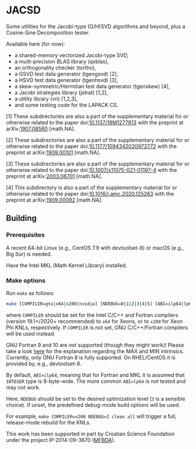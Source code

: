 # JACSD
Some utilities for the Jacobi-type (G/H)SVD algorithms and beyond, plus a Cosine-Sine Decomposition tester.

Available here (for now):
* a shared-memory vectorized Jacobi-type SVD,
* a multi-precision BLAS library (qxblas),
* an orthogonality checker (tortho),
* a GSVD test data generator (tgengsvd) \[2\],
* a HSVD test data generator (tgenhsvd) \[3\],
* a skew-symmetric/Hermitian test data generator (tgenskew) \[4\],
* a Jacobi strategies library (jstrat) \[1,2\],
* a utility library (vn) \[1,2,3\],
* and some testing code for the LAPACK CS.

\[1\] These subdirectories are also a part of the supplementary material for or otherwise related to the paper doi:[10.1137/19M1277813](https://doi.org/10.1137/19M1277813 "The LAPW Method with Eigendecomposition Based on the Hari–Zimmermann Generalized Hyperbolic SVD") with the preprint at arXiv:[1907.08560](https://arxiv.org/abs/1907.08560 "The LAPW method with eigendecomposition based on the Hari–Zimmermann generalized hyperbolic SVD") \[math.NA\].

\[2\] These subdirectories are also a part of the supplementary material for or otherwise related to the paper doi:[10.1177/1094342020972772](https://doi.org/10.1177/1094342020972772 "Implicit Hari–Zimmermann algorithm for the generalized SVD on the GPUs") with the preprint at arXiv:[1909.00101](https://arxiv.org/abs/1909.00101 "An implicit Hari–Zimmermann algorithm for the generalized SVD on the GPUs") \[math.NA\].

\[3\] These subdirectories are also a part of the supplementary material for or otherwise related to the paper doi:[10.1007/s11075-021-01197-4](https://doi.org/10.1007/s11075-021-01197-4 "A Kogbetliantz-type algorithm for the hyperbolic SVD") with the preprint at arXiv:[2003.06701](https://arxiv.org/abs/2003.06701 "A Kogbetliantz-type algorithm for the hyperbolic SVD") \[math.NA\].

\[4\] This subdirectory is also a part of the supplementary material for or otherwise related to the paper doi:[10.1016/j.amc.2020.125263](https://doi.org/10.1016/j.amc.2020.125263 "The antitriangular factorization of skew-symmetric matrices") with the preprint at arXiv:[1909.00092](https://arxiv.org/abs/1909.00092 "The antitriangular factorization of skew-symmetric matrices") \[math.NA\].

## Building

### Prerequisites

A recent 64-bit Linux (e.g., CentOS 7.9 with devtoolset-8) or macOS (e.g., Big Sur) is needed.

Have the Intel MKL (Math Kernel Library) installed.

### Make options

Run ``make`` as follows:
```bash
make [COMPILER=gnu|x64|x200|nvidia] [NDEBUG=0|1|2|3|4|5] [ABI=ilp64|lp64] [all|clean|help]
```
where ``COMPILER`` should be set for the Intel C/C++ and Fortran compilers (version 19.1+/2020+ recommended) to ``x64`` for Xeons, or to ``x200`` for Xeon Phi KNLs, respectively.
If ``COMPILER`` is not set, GNU C/C++/Fortran compilers will be used instead.

GNU Fortran 9 and 10 are *not* supported (though they might work)!
Please take a look [here](https://gcc.gnu.org/gcc-9/changes.html) for the explanation regarding the MAX and MIN intrinsics.
Currently, only GNU Fortran *8* is fully supported.
On RHEL/CentOS it is provided by, e.g., devtoolset-8.

By default, ``ABI=ilp64``, meaning that for Fortran and MKL it is assumed that ``INTEGER`` type is 8-byte-wide.
The more common ``ABI=lp64`` is *not* tested and may not work.

Here, ``NDEBUG`` should be set to the desired optimization level (``3`` is a sensible choice).
If unset, the predefined debug-mode build options will be used.

For example, ``make COMPILER=x200 NDEBUG=3 clean all`` will trigger a full, release-mode rebuild for the KNLs.

This work has been supported in part by Croatian Science Foundation under the project IP-2014-09-3670 ([MFBDA](https://web.math.pmf.unizg.hr/mfbda/)).
